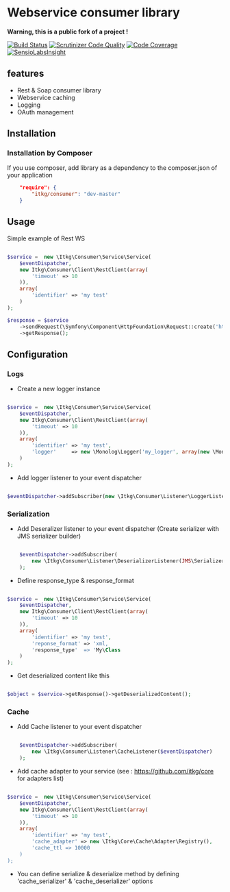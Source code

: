 Webservice consumer library
===========================

**Warning, this is a public fork of a project !**


[![Build Status](https://travis-ci.org/itkg/consumer.png?branch=2.0)](https://travis-ci.org/itkg/consumer)
[![Scrutinizer Code Quality](https://scrutinizer-ci.com/g/itkg/consumer/badges/quality-score.png?b=master)](https://scrutinizer-ci.com/g/itkg/consumer/?branch=master)
[![Code Coverage](https://scrutinizer-ci.com/g/itkg/consumer/badges/coverage.png?b=master)](https://scrutinizer-ci.com/g/itkg/consumer/?branch=master)
[![SensioLabsInsight](https://insight.sensiolabs.com/projects/c02f50ba-599c-4f7a-aa41-45e10a7aa839/small.png)](https://insight.sensiolabs.com/projects/c02f50ba-599c-4f7a-aa41-45e10a7aa839)
## features
* Rest & Soap consumer library
* Webservice caching
* Logging
* OAuth management

## Installation

### Installation by Composer

If you use composer, add library as a dependency to the composer.json of your application

```json
    "require": {
        "itkg/consumer": "dev-master"
    }

```

## Usage 

Simple example of Rest WS

```php

$service =  new \Itkg\Consumer\Service\Service(
    $eventDispatcher,
    new Itkg\Consumer\Client\RestClient(array(
        'timeout' => 10
    )),
    array(
        'identifier' => 'my test'
    )
);

$response = $service
    ->sendRequest(\Symfony\Component\HttpFoundation\Request::create('http://URL/OF/MY/WEBSERVICE.json'))
    ->getResponse();

```
## Configuration

### Logs

* Create a new logger instance 

```php

$service =  new \Itkg\Consumer\Service\Service(
    $eventDispatcher,
    new Itkg\Consumer\Client\RestClient(array(
        'timeout' => 10
    )),
    array(
        'identifier' => 'my test',
        'logger'     => new \Monolog\Logger('my_logger', array(new \Monolog\Handler\StreamHandler('/tmp/test'))),
    )
);

```

* Add logger listener to your event dispatcher

```php

$eventDispatcher->addSubscriber(new \Itkg\Consumer\Listener\LoggerListener());

```

### Serialization

* Add Deseralizer listener to your event dispatcher (Create serializer with JMS serializer builder)

```php

    $eventDispatcher->addSubscriber(
        new \Itkg\Consumer\Listener\DeserializerListener(JMS\Serializer\SerializerBuilder::create()->build())
    );

```

* Define response_type & response_format

```php

$service =  new \Itkg\Consumer\Service\Service(
    $eventDispatcher,
    new Itkg\Consumer\Client\RestClient(array(
        'timeout' => 10
    )),
    array(
        'identifier' => 'my test',
        'reponse_format' => 'xml,
        'response_type'  => 'My\Class
    )
);

```

* Get deserialized content like this 

```php

$object = $service->getResponse()->getDeserializedContent();

```

### Cache

* Add Cache listener to your event dispatcher


```php

    $eventDispatcher->addSubscriber(
        new \Itkg\Consumer\Listener\CacheListener($eventDispatcher)
    );

```

* Add cache adapter to your service (see : https://github.com/itkg/core for adapters list)

```php

$service =  new \Itkg\Consumer\Service\Service(
    $eventDispatcher,
    new Itkg\Consumer\Client\RestClient(array(
        'timeout' => 10
    )),
    array(
        'identifier' => 'my test',
        'cache_adapter' => new \Itkg\Core\Cache\Adapter\Registry(),
        'cache_ttl => 10000
    )
);

```

* You can define serialize & deserialize method by defining 'cache_serializer' & 'cache_deserializer' options
